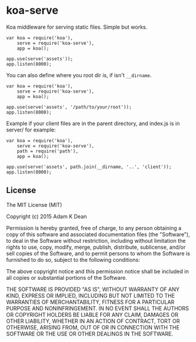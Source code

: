 # koa-serve

Koa middleware for serving static files. Simple but works.

    var koa = require('koa'),
        serve = require('koa-serve'),
        app = koa();

    app.use(serve('assets'));
    app.listen(8000);

You can also define where you root dir is, if isn't `__dirname`.

    var koa = require('koa'),
        serve = require('koa-serve'),
        app = koa();

    app.use(serve('assets', '/path/to/your/root'));
    app.listen(8000);

Example if your client files are in the parent directory, and index.js is in server/ for example:

    var koa = require('koa'),
        serve = require('koa-serve'),
        path = require('path'),
        app = koa();

    app.use(serve('assets', path.join(__dirname, '..', 'client'));
    app.listen(8000);

## License

The MIT License (MIT)

Copyright (c) 2015 Adam K Dean

Permission is hereby granted, free of charge, to any person obtaining a copy
of this software and associated documentation files (the "Software"), to deal
in the Software without restriction, including without limitation the rights
to use, copy, modify, merge, publish, distribute, sublicense, and/or sell
copies of the Software, and to permit persons to whom the Software is
furnished to do so, subject to the following conditions:

The above copyright notice and this permission notice shall be included in all
copies or substantial portions of the Software.

THE SOFTWARE IS PROVIDED "AS IS", WITHOUT WARRANTY OF ANY KIND, EXPRESS OR
IMPLIED, INCLUDING BUT NOT LIMITED TO THE WARRANTIES OF MERCHANTABILITY,
FITNESS FOR A PARTICULAR PURPOSE AND NONINFRINGEMENT. IN NO EVENT SHALL THE
AUTHORS OR COPYRIGHT HOLDERS BE LIABLE FOR ANY CLAIM, DAMAGES OR OTHER
LIABILITY, WHETHER IN AN ACTION OF CONTRACT, TORT OR OTHERWISE, ARISING FROM,
OUT OF OR IN CONNECTION WITH THE SOFTWARE OR THE USE OR OTHER DEALINGS IN THE
SOFTWARE.

